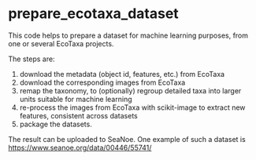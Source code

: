 # prepare_ecotaxa_dataset

This code helps to prepare a dataset for machine learning purposes, from one or several EcoTaxa projects.

The steps are:

1. download the metadata (object id, features, etc.) from EcoTaxa
2. download the corresponding images from EcoTaxa
3. remap the taxonomy, to (optionally) regroup detailed taxa into larger units suitable for machine learning
4. re-process the images from EcoTaxa with scikit-image to extract new features, consistent across datasets
5. package the datasets.

The result can be uploaded to SeaNoe. One example of such a dataset is https://www.seanoe.org/data/00446/55741/


